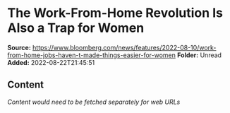 # The Work-From-Home Revolution Is Also a Trap for Women

**Source:** https://www.bloomberg.com/news/features/2022-08-10/work-from-home-jobs-haven-t-made-things-easier-for-women
**Folder:** Unread
**Added:** 2022-08-22T21:45:51




## Content
*Content would need to be fetched separately for web URLs*
